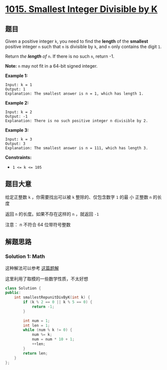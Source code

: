 # [1015. Smallest Integer Divisible by K](https://leetcode.cn/problems/smallest-integer-divisible-by-k/)

## 题目

Given a positive integer `k`, you need to find the **length** of the **smallest** positive integer `n` such that `n` is divisible by `k`, and `n` only contains the digit `1`.

Return *the **length** of* `n`. If there is no such `n`, return -1.

**Note:** `n` may not fit in a 64-bit signed integer.

 

**Example 1:**

```
Input: k = 1
Output: 1
Explanation: The smallest answer is n = 1, which has length 1.
```

**Example 2:**

```
Input: k = 2
Output: -1
Explanation: There is no such positive integer n divisible by 2.
```

**Example 3:**

```
Input: k = 3
Output: 3
Explanation: The smallest answer is n = 111, which has length 3.
```

 

**Constraints:**

- `1 <= k <= 105`

## 题目大意

给定正整数 `k` ，你需要找出可以被 `k` 整除的、仅包含数字 `1` 的最 小 正整数 `n` 的长度

返回 `n` 的长度。如果不存在这样的 `n` ，就返回 `-1`

注意： n 不符合 64 位带符号整数

## 解题思路 

### Solution 1: Math

这种解法可以参考 [这篇题解](https://leetcode.cn/problems/smallest-integer-divisible-by-k/solution/javajie-fa-yi-ji-zheng-ming-de-si-lu-by-jiangzk/)

这里利用了取模的一些数学性质，不太好想

````c++
class Solution {
public:
    int smallestRepunitDivByK(int k) {
        if (k % 2 == 0 || k % 5 == 0) {
            return -1;
        }
        
        int num = 1;
        int len = 1;
        while (num % k != 0) {
            num %= k;
            num = num * 10 + 1;
            ++len;
        }
        return len;
    }
};
````
